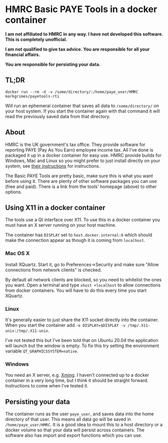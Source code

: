 # HMRC Basic PAYE Tools in a docker container

**I am not affiliated to HMRC in any way. I have not developed this software. This is completely
unofficial.**

**I am not qualified to give tax advice. You are responsible for all your financial affairs.**

**You are responsible for persisting your data.**

## TL;DR
```
docker run --rm -d -v /some/directory/:/home/paye_user/HMRC markgrimes/payetools-rti
```
Will run an ephemeral container that saves all data to `/some/directory/` on your host system. If
you start the container again with that command it will read the previously saved data from that
directory.

## About
HMRC is the UK government's tax office. They provide software for reporting PAYE (Pay As You Earn)
employee income tax. All I've done is packaged it up in a docker container for easy use. HMRC provide
builds for Windows, Mac and Linux so you might prefer to just install directly on your system, see
[their instructions](https://www.gov.uk/basic-paye-tools) for instructions.

The Basic PAYE Tools are pretty basic, make sure this is what you want before using it. There are
plenty of other software packages you can use (free and paid). There is a link from the tools'
homepage (above) to other options.

## Using X11 in a docker container

The tools use a Qt interface over X11. To use this in a docker container you must have an X server
running on your host machine.

The container has `DISPLAY` set to `host.docker.internal:0` which should make the connection appear
as though it is coming from `localhost`.

### Mac OS X

Install XQuartz. Start it, go to Preferences->Security and make sure "Allow connections from network
clients" is checked.

By default all network clients are blocked, so you need to whitelist the ones you want. Open a terminal
and type `xhost +localhost` to allow connections from docker containers. You will have to do this
every time you start XQuartz.

### Linux

It's generally easier to just share the X11 socket directly into the container. When you start the
container add `-e DISPLAY=$DISPLAY -v /tmp/.X11-unix:/tmp/.X11-unix`.

I've not tested this but I've been told that on Ubuntu 20.04 the application will launch but the window
is empty. To fix this try setting the environment variable `QT_GRAPHICSSYSTEM=native`.

### Windows

You need an X server, e.g. [Xming](http://www.straightrunning.com/XmingNotes/). I haven't connected
up to a docker container in a very long time, but I think it should be straight forward. Instructions
to come when I've tested it.

## Persisting your data

The container runs as the user `paye_user`, and saves data into the home directory of that user. This
means all data go will be saved in `/home/paye_user/HMRC`. It is a good idea to mount this to a host
directory or a docker volume so that your data will persist across containers. The software also has
import and export functions which you can use.

